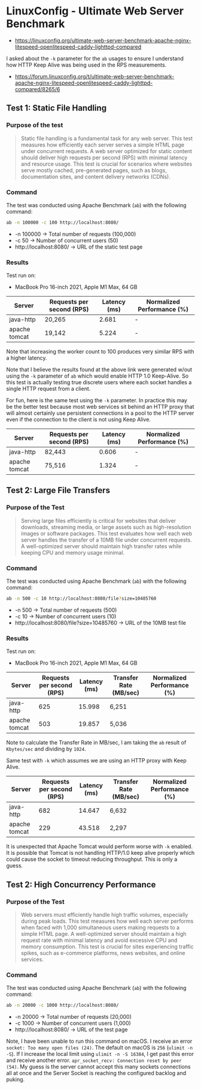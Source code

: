 # LinuxConfig - Ultimate Web Server Benchmark
- https://linuxconfig.org/ultimate-web-server-benchmark-apache-nginx-litespeed-openlitespeed-caddy-lighttpd-compared

I asked about the `-k` parameter for the `ab` usages to ensure I understand how HTTP Keep Alive was being used in the RPS measurements. 
- https://forum.linuxconfig.org/t/ultimate-web-server-benchmark-apache-nginx-litespeed-openlitespeed-caddy-lighttpd-compared/8265/6

## Test 1: Static File Handling

### Purpose of the test

> Static file handling is a fundamental task for any web server. This test measures how efficiently each server serves a simple HTML page under concurrent requests. A web server optimized for static content should deliver high requests per second (RPS) with minimal latency and resource usage. This test is crucial for scenarios where websites serve mostly cached, pre-generated pages, such as blogs, documentation sites, and content delivery networks (CDNs).


### Command
The test was conducted using Apache Benchmark (`ab`) with the following command:


```sh
ab -n 100000 -c 100 http://localhost:8080/
```

- -n 100000 → Total number of requests (100,000)
- -c 50 → Number of concurrent users (50)
- http://localhost:8080/ → URL of the static test page


### Results

Test run on:
- MacBook Pro 16-inch 2021, Apple M1 Max, 64 GB

| Server        | Requests per second (RPS) | Latency (ms) | Normalized Performance (%) |
|---------------|---------------------------|--------------|----------------------------|
| java-http     | 20,265                    | 2.681        | -                          | 
| apache tomcat | 19,142                    | 5.224        | -                          | 

Note that increasing the worker count to 100 produces very similar RPS with a higher latency.

Note that I believe the results found at the above link were generated w/out using the `-k` parameter of `ab` which would enable HTTP 1.0 Keep-Alive. So this test is actually testing true discrete users where each socket handles a single HTTP request from a client.

For fun, here is the same test using the `-k` parameter. In practice this may be the better test because most web services sit behind an HTTP proxy that will almost certainly use persistent connections in a pool to the HTTP server even if the connection to the client is not using Keep Alive. 


| Server        | Requests per second (RPS) | Latency (ms) | Normalized Performance (%) |
|---------------|---------------------------|--------------|----------------------------|
| java-http     | 82,443                    | 0.606        | -                          | 
| apache tomcat | 75,516                    | 1.324        | -                          | 

## Test 2: Large File Transfers

### Purpose of the Test

> Serving large files efficiently is critical for websites that deliver downloads, streaming media, or large assets such as high-resolution images or software packages. This test evaluates how well each web server handles the transfer of a 10MB file under concurrent requests. A well-optimized server should maintain high transfer rates while keeping CPU and memory usage minimal.

### Command
The test was conducted using Apache Benchmark (`ab`) with the following command:

```sh
ab -n 500 -c 10 http://localhost:8080/file?size=10485760
```

- -n 500 → Total number of requests (500)
- -c 10 → Number of concurrent users (10)
- http://localhost:8080/file?size=10485760 → URL of the 10MB test file

### Results

Test run on:
- MacBook Pro 16-inch 2021, Apple M1 Max, 64 GB

| Server        | Requests per second (RPS) | Latency (ms) | Transfer Rate (MB/sec) | Normalized Performance (%) |
|---------------|---------------------------|--------------|------------------------|----------------------------|
| java-http     | 625                       | 15.998       | 6,251                  |                            | 
| apache tomcat | 503                       | 19.857       | 5,036                  |                            |  

Note to calculate the Transfer Rate in MB/sec, I am taking the `ab` result of `Kbytes/sec` and dividing by `1024`.

Same test with `-k` which assumes we are using an HTTP proxy with Keep Alive.


| Server        | Requests per second (RPS) | Latency (ms) | Transfer Rate (MB/sec) | Normalized Performance (%) |
|---------------|---------------------------|--------------|------------------------|----------------------------|
| java-http     | 682                       | 14.647       | 6,632                  |                            | 
| apache tomcat | 229                       | 43.518       | 2,297                  |                            | 

It is unexpected that Apache Tomcat would perform worse with `-k` enabled. It is possible that Tomcat is not handling HTTP/1.0 keep alive properly which could cause the socket to timeout reducing throughput. This is only a guess.

## Test 2: High Concurrency Performance

### Purpose of the Test

> Web servers must efficiently handle high traffic volumes, especially during peak loads. This test measures how well each server performs when faced with 1,000 simultaneous users making requests to a simple HTML page. A well-optimized server should maintain a high request rate with minimal latency and avoid excessive CPU and memory consumption. This test is crucial for sites experiencing traffic spikes, such as e-commerce platforms, news websites, and online services.

### Command
The test was conducted using Apache Benchmark (`ab`) with the following command:

```sh
ab -n 20000 -c 1000 http://localhost:8080/
```

- -n 20000 → Total number of requests (20,000)
- -c 1000 → Number of concurrent users (1,000)
- http://localhost:8080/ → URL of the test page

Note, I have been unable to run this command on macOS. I receive an error `socket: Too many open files (24)`. The default on macOS is `256` (`ulimit -n -S`). If I increase the local limit using `ulimit -n -S 16384`, I get past this error and receive another error. `apr_socket_recv: Connection reset by peer (54)`. My guess is the server cannot accept this many sockets connections all at once and the Server Socket is reaching the configured backlog and puking. 
